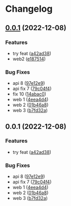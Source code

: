 # Changelog

## [0.0.1](https://github.com/ddzero2c/release-please-poc/compare/full-v0.0.1...full-v0.0.1) (2022-12-08)


### Features

* try feat ([a42ad38](https://github.com/ddzero2c/release-please-poc/commit/a42ad380078eb40319c357353da44013d984b4e2))
* web2 ([e187514](https://github.com/ddzero2c/release-please-poc/commit/e1875141bbf842686008c6bf9eb77fd27be05ef9))


### Bug Fixes

* api 8 ([97e12e9](https://github.com/ddzero2c/release-please-poc/commit/97e12e9809582d3edd6e5a8dfd3a9c1d798f94c1))
* api fix 7 ([79c04f4](https://github.com/ddzero2c/release-please-poc/commit/79c04f4f734f2eedaaf74e5f47fb04277f05c3e8))
* fix 10 ([14abac0](https://github.com/ddzero2c/release-please-poc/commit/14abac0363502db1a286e4ffddd24105b21b90b7))
* web 1 ([4eea4d4](https://github.com/ddzero2c/release-please-poc/commit/4eea4d43f308d1cb00bbab374e4bbd37262c16a3))
* web 2 ([01b46a8](https://github.com/ddzero2c/release-please-poc/commit/01b46a8e5cb53fcaf262906ba54997280950bd35))
* web 3 ([b7fd32a](https://github.com/ddzero2c/release-please-poc/commit/b7fd32a79e296ab709bfd67c40d57b2c7e8a683d))

## 0.0.1 (2022-12-08)


### Features

* try feat ([a42ad38](https://github.com/ddzero2c/release-please-poc/commit/a42ad380078eb40319c357353da44013d984b4e2))


### Bug Fixes

* api 8 ([97e12e9](https://github.com/ddzero2c/release-please-poc/commit/97e12e9809582d3edd6e5a8dfd3a9c1d798f94c1))
* api fix 7 ([79c04f4](https://github.com/ddzero2c/release-please-poc/commit/79c04f4f734f2eedaaf74e5f47fb04277f05c3e8))
* web 1 ([4eea4d4](https://github.com/ddzero2c/release-please-poc/commit/4eea4d43f308d1cb00bbab374e4bbd37262c16a3))
* web 2 ([01b46a8](https://github.com/ddzero2c/release-please-poc/commit/01b46a8e5cb53fcaf262906ba54997280950bd35))
* web 3 ([b7fd32a](https://github.com/ddzero2c/release-please-poc/commit/b7fd32a79e296ab709bfd67c40d57b2c7e8a683d))

